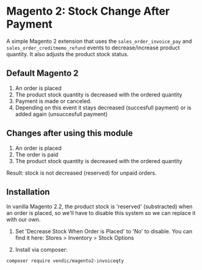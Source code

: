 # Magento 2: Stock Change After Payment
A simple Magento 2 extension that uses the `sales_order_invoice_pay` and `sales_order_creditmemo_refund` events to decrease/increase product quantity. It also adjusts the product stock status.

## Default Magento 2
1. An order is placed
2. The product stock quantity is decreased with the ordered quantity
3. Payment is made or canceled. 
4. Depending on this event it stays decreased (succesfull payment) or is added again (unsuccesfull payment)

## Changes after using this module
1. An order is placed
2. The order is paid
2. The product stock quantity is decreased with the ordered quantity

Result: stock is not decreased (reserved) for unpaid orders.

## Installation
In vanilla Magento 2.2, the product stock is 'reserved' (substracted) when an order is placed, so we'll have to disable this system so we can replace it with our own.

1. Set 'Decrease Stock When Order is Placed' to 'No' to disable. You can find it here: Stores > Inventory > Stock Options

2. Install via composer:
```bash
composer require vendic/magento2-invoiceqty
```
